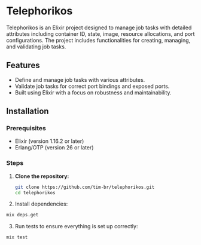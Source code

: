 # Telephorikos

Telephorikos is an Elixir project designed to manage job tasks with detailed attributes including container ID, state, image, resource allocations, and port configurations. The project includes functionalities for creating, managing, and validating job tasks.

## Features

- Define and manage job tasks with various attributes.
- Validate job tasks for correct port bindings and exposed ports.
- Built using Elixir with a focus on robustness and maintainability.

## Installation

### Prerequisites

- Elixir (version 1.16.2 or later)
- Erlang/OTP (version 26 or later)

### Steps

1. **Clone the repository:**

   ```sh
   git clone https://github.com/tim-br/telephorikos.git
   cd telephorikos

2. Install dependencies:

```sh
mix deps.get
```

3. Run tests to ensure everything is set up correctly:

```sh
mix test
```